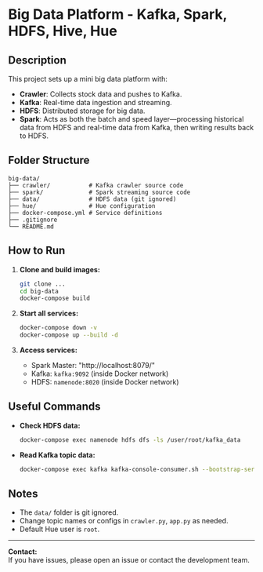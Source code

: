 # Big Data Platform - Kafka, Spark, HDFS, Hive, Hue

## Description

This project sets up a mini big data platform with:
- **Crawler**: Collects stock data and pushes to Kafka.
- **Kafka**: Real-time data ingestion and streaming.
- **HDFS**: Distributed storage for big data.
- **Spark**: Acts as both the batch and speed layer—processing historical data from HDFS and real-time data from Kafka, then writing results back to HDFS.

## Folder Structure

```
big-data/
├── crawler/           # Kafka crawler source code
├── spark/             # Spark streaming source code
├── data/              # HDFS data (git ignored)
├── hue/               # Hue configuration
├── docker-compose.yml # Service definitions
├── .gitignore
└── README.md
```

## How to Run

1. **Clone and build images:**
   ```sh
   git clone ...
   cd big-data
   docker-compose build
   ```

2. **Start all services:**
   ```sh
   docker-compose down -v
   docker-compose up --build -d
   ```

3. **Access services:**
   - Spark Master: "http://localhost:8079/"
   - Kafka: `kafka:9092` (inside Docker network)
   - HDFS: `namenode:8020` (inside Docker network)

## Useful Commands

- **Check HDFS data:**
  ```sh
  docker-compose exec namenode hdfs dfs -ls /user/root/kafka_data
  ```

- **Read Kafka topic data:**
  ```sh
  docker-compose exec kafka kafka-console-consumer.sh --bootstrap-server localhost:9092 --topic <topic_name> --from-beginning
  ```

## Notes

- The `data/` folder is git ignored.
- Change topic names or configs in `crawler.py`, `app.py` as needed.
- Default Hue user is `root`.

---

**Contact:**  
If you have issues, please open an issue or contact the development team.